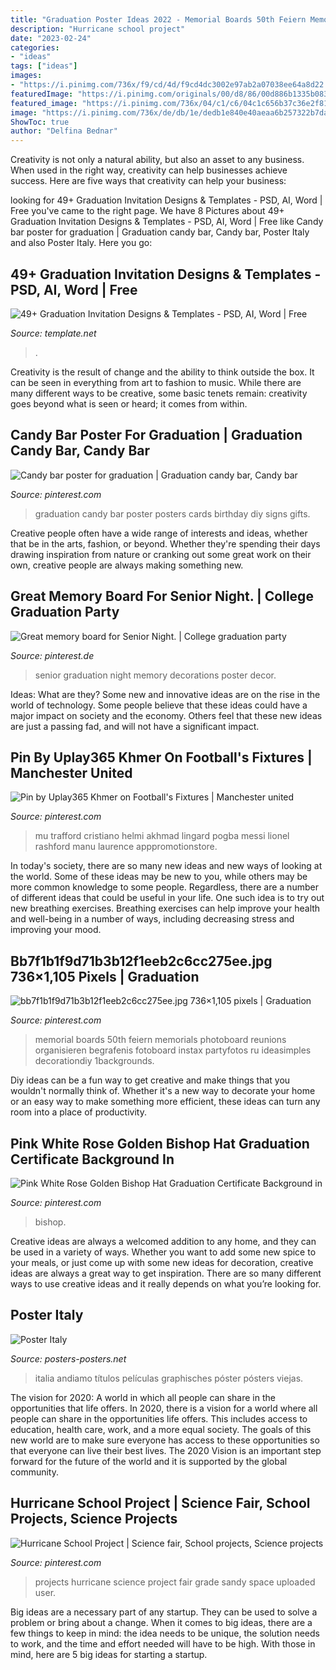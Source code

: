 ```yaml
---
title: "Graduation Poster Ideas 2022 - Memorial Boards 50th Feiern Memorials Photoboard Reunions Organisieren Begrafenis Fotoboard Instax Partyfotos Ru Ideasimples Decorationdiy 1backgrounds"
description: "Hurricane school project"
date: "2023-02-24"
categories:
- "ideas"
tags: ["ideas"]
images:
- "https://i.pinimg.com/736x/f9/cd/4d/f9cd4dc3002e97ab2a07038ee64a8d22.jpg"
featuredImage: "https://i.pinimg.com/originals/00/d8/86/00d886b1335b083dabd0e4e1299d0ed5.jpg"
featured_image: "https://i.pinimg.com/736x/04/c1/c6/04c1c656b37c36e2f8142752391e414e.jpg"
image: "https://i.pinimg.com/736x/de/db/1e/dedb1e840e40aeaa6b257322b7da0985.jpg"
ShowToc: true
author: "Delfina Bednar"
---
```



Creativity is not only a natural ability, but also an asset to any business. When used in the right way, creativity can help businesses achieve success. Here are five ways that creativity can help your business: 

	

		
looking for 49+ Graduation Invitation Designs &amp; Templates - PSD, AI, Word | Free you've came to the right page. We have 8 Pictures about 49+ Graduation Invitation Designs &amp; Templates - PSD, AI, Word | Free like Candy bar poster for graduation | Graduation candy bar, Candy bar, Poster Italy and also Poster Italy. Here you go:
		
    
## 49+ Graduation Invitation Designs &amp; Templates - PSD, AI, Word | Free

<img loading=lazy src="https://images.template.net/wp-content/uploads/2017/03/06065938/Graduation-Program-Ceremony-Invitation.jpg?width=600" onerror="this.onerror=null;this.src='https://tse2.mm.bing.net/th?id=OIP.Y9ueaVBDcPz3PF622zETPgHaJY&amp;pid=15.1';" alt="49+ Graduation Invitation Designs &amp; Templates - PSD, AI, Word | Free">

_Source: template.net_

>. 

	

Creativity is the result of change and the ability to think outside the box. It can be seen in everything from art to fashion to music. While there are many different ways to be creative, some basic tenets remain: creativity goes beyond what is seen or heard; it comes from within.

    
## Candy Bar Poster For Graduation | Graduation Candy Bar, Candy Bar

<img loading=lazy src="https://i.pinimg.com/originals/65/9e/c0/659ec0a49d2bd5cfb49fbb86e7c79d30.jpg" onerror="this.onerror=null;this.src='https://tse1.mm.bing.net/th?id=OIP.niGu7NXg2F35dgCvl209ewHaJ4&amp;pid=15.1';" alt="Candy bar poster for graduation | Graduation candy bar, Candy bar">

_Source: pinterest.com_

>graduation candy bar poster posters cards birthday diy signs gifts. 

	

Creative people often have a wide range of interests and ideas, whether that be in the arts, fashion, or beyond. Whether they're spending their days drawing inspiration from nature or cranking out some great work on their own, creative people are always making something new.

    
## Great Memory Board For Senior Night. | College Graduation Party

<img loading=lazy src="https://i.pinimg.com/originals/bf/7e/0c/bf7e0ca4cbf3c12ffcb600767c8ed2e5.jpg" onerror="this.onerror=null;this.src='https://tse2.mm.bing.net/th?id=OIP.JFwsBCp_yJ8zrFTkSoPgLQHaJ4&amp;pid=15.1';" alt="Great memory board for Senior Night. | College graduation party">

_Source: pinterest.de_

>senior graduation night memory decorations poster decor. 

	

Ideas: What are they?
Some new and innovative ideas are on the rise in the world of technology. Some people believe that these ideas could have a major impact on society and the economy. Others feel that these new ideas are just a passing fad, and will not have a significant impact.

    
## Pin By Uplay365 Khmer On Football&#039;s Fixtures | Manchester United

<img loading=lazy src="https://i.pinimg.com/736x/f9/cd/4d/f9cd4dc3002e97ab2a07038ee64a8d22.jpg" onerror="this.onerror=null;this.src='https://tse3.mm.bing.net/th?id=OIP.Wl6gYxvTNYv8Cek2blAB7QHaNF&amp;pid=15.1';" alt="Pin by Uplay365 Khmer on Football&#039;s Fixtures | Manchester united">

_Source: pinterest.com_

>mu trafford cristiano helmi akhmad lingard pogba messi lionel rashford manu laurence apppromotionstore. 

	

In today's society, there are so many new ideas and new ways of looking at the world. Some of these ideas may be new to you, while others may be more common knowledge to some people. Regardless, there are a number of different ideas that could be useful in your life. One such idea is to try out new breathing exercises. Breathing exercises can help improve your health and well-being in a number of ways, including decreasing stress and improving your mood.

    
## Bb7f1b1f9d71b3b12f1eeb2c6cc275ee.jpg 736×1,105 Pixels | Graduation

<img loading=lazy src="https://i.pinimg.com/736x/de/db/1e/dedb1e840e40aeaa6b257322b7da0985.jpg" onerror="this.onerror=null;this.src='https://tse4.mm.bing.net/th?id=OIP.bEMzBMC-Vfaa1N-eYA8F6AHaLH&amp;pid=15.1';" alt="bb7f1b1f9d71b3b12f1eeb2c6cc275ee.jpg 736×1,105 pixels | Graduation">

_Source: pinterest.com_

>memorial boards 50th feiern memorials photoboard reunions organisieren begrafenis fotoboard instax partyfotos ru ideasimples decorationdiy 1backgrounds. 

	

Diy ideas can be a fun way to get creative and make things that you wouldn't normally think of. Whether it's a new way to decorate your home or an easy way to make something more efficient, these ideas can turn any room into a place of productivity.

    
## Pink White Rose Golden Bishop Hat Graduation Certificate Background In

<img loading=lazy src="https://i.pinimg.com/736x/04/c1/c6/04c1c656b37c36e2f8142752391e414e.jpg" onerror="this.onerror=null;this.src='https://tse4.mm.bing.net/th?id=OIP.ohwuN8LxuGRlYzU6ylrNkQHaKY&amp;pid=15.1';" alt="Pink White Rose Golden Bishop Hat Graduation Certificate Background in">

_Source: pinterest.com_

>bishop. 

	

Creative ideas are always a welcomed addition to any home, and they can be used in a variety of ways. Whether you want to add some new spice to your meals, or just come up with some new ideas for decoration, creative ideas are always a great way to get inspiration. There are so many different ways to use creative ideas and it really depends on what you’re looking for.

    
## Poster Italy

<img loading=lazy src="https://i.pinimg.com/originals/00/d8/86/00d886b1335b083dabd0e4e1299d0ed5.jpg" onerror="this.onerror=null;this.src='https://tse4.mm.bing.net/th?id=OIP.CtLgFHNYDJcuJbkCDWT1DwHaJ1&amp;pid=15.1';" alt="Poster Italy">

_Source: posters-posters.net_

>italia andiamo títulos películas graphisches póster pósters viejas. 

	

The vision for 2020: A world in which all people can share in the opportunities that life offers.
In 2020, there is a vision for a world where all people can share in the opportunities life offers. This includes access to education, health care, work, and a more equal society. The goals of this new world are to make sure everyone has access to these opportunities so that everyone can live their best lives. The 2020 Vision is an important step forward for the future of the world and it is supported by the global community.

    
## Hurricane School Project | Science Fair, School Projects, Science Projects

<img loading=lazy src="https://i.pinimg.com/736x/1c/31/ea/1c31ea865a5d2728dbed80f144a19d4e--hurricane-sandy-school-projects.jpg" onerror="this.onerror=null;this.src='https://tse4.mm.bing.net/th?id=OIP.HY-wL0wMbLxocofHzZRHqgHaEb&amp;pid=15.1';" alt="Hurricane School Project | Science fair, School projects, Science projects">

_Source: pinterest.com_

>projects hurricane science project fair grade sandy space uploaded user. 

	

Big ideas are a necessary part of any startup. They can be used to solve a problem or bring about a change. When it comes to big ideas, there are a few things to keep in mind: the idea needs to be unique, the solution needs to work, and the time and effort needed will have to be high. With those in mind, here are 5 big ideas for starting a startup.

